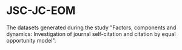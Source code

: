 # JSC-JC-EOM

The datasets generated during the study "Factors, components and dynamics: Investigation of journal self-citation and citation by equal opportunity model".
